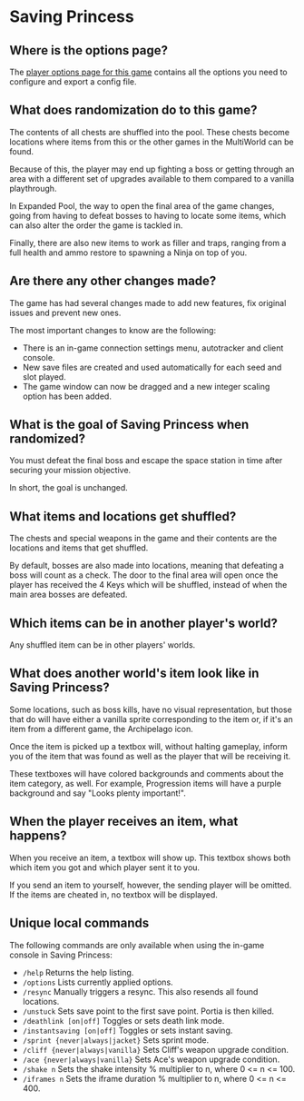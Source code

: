 # Saving Princess

## Where is the options page?

The [player options page for this game](../player-options) contains all the options you need to configure and export a config file.

## What does randomization do to this game?

The contents of all chests are shuffled into the pool.
These chests become locations where items from this or the other games in the MultiWorld can be found.

Because of this, the player may end up fighting a boss or getting through an area with a different set of upgrades  available to them compared to a vanilla playthrough.

In Expanded Pool, the way to open the final area of the game changes, going from having to defeat bosses to having to locate some items, which  can also alter the order the game is tackled in.

Finally, there are also new items to work as filler and traps, ranging from a full health and ammo restore to spawning a Ninja on top of you.

## Are there any other changes made?

The game has had several changes made to add new features, fix original issues and prevent new ones. 

The most important changes to know are the following:
- There is an in-game connection settings menu, autotracker and  client console.
- New save files are created and used automatically for each seed and slot played.
- The game window can now be dragged and a new integer scaling option has been added.

## What is the goal of Saving Princess when randomized?

You must defeat the final boss and escape the space station in time after securing your mission objective.

In short, the goal is unchanged.

## What items and locations get shuffled?

The chests and special weapons in the game and their contents are the locations and items that get shuffled.

By default, bosses are also made into locations, meaning that defeating a boss will count as a check.
The door to the final area will open once the player has received the 4 Keys which will be shuffled, instead of when the main area bosses are defeated.

## Which items can be in another player's world?

Any shuffled item can be in other players' worlds.

## What does another world's item look like in Saving Princess?

Some locations, such as boss kills, have no visual representation, but those that do will have either a vanilla sprite corresponding to the item or, if it's an item from a different game, the Archipelago icon.

Once the item is picked up a textbox will, without halting gameplay, inform you of the item that was found as well as the player that will  be receiving it.

These textboxes will have colored backgrounds and comments about the item category, as well.
For example, Progression items will have a purple background and say "Looks plenty important!".

## When the player receives an item, what happens?

When you receive an item, a textbox will show up.
This textbox shows both which item you got and which player sent it  to you.

If you send an item to yourself, however, the sending player will be omitted.
If the items are cheated in, no textbox will be displayed.

## Unique local commands

The following commands are only available when using the in-game console in Saving Princess:
- `/help` Returns the help listing.
- `/options` Lists currently applied options.
- `/resync` Manually triggers a resync. This also resends all found locations.
- `/unstuck` Sets save point to the first save point. Portia is then killed.
- `/deathlink [on|off]` Toggles or sets death link mode.
- `/instantsaving [on|off]` Toggles or sets instant saving.
- `/sprint {never|always|jacket}` Sets sprint mode.
- `/cliff {never|always|vanilla}` Sets Cliff's weapon upgrade condition.
- `/ace {never|always|vanilla}` Sets Ace's weapon upgrade condition.
- `/shake n` Sets the shake intensity % multiplier to n, where 0 <= n <= 100.
- `/iframes n` Sets the iframe duration % multiplier to n, where 0 <= n <= 400.
